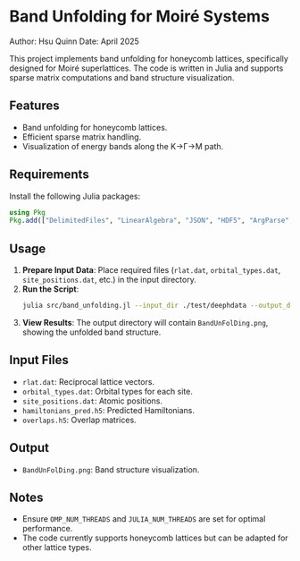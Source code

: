 # Band Unfolding for Moiré Systems
Author: Hsu Quinn
Date: April 2025

This project implements band unfolding for honeycomb lattices, specifically designed for Moiré superlattices. The code is written in Julia and supports sparse matrix computations and band structure visualization.

## Features

- Band unfolding for honeycomb lattices.
- Efficient sparse matrix handling.
- Visualization of energy bands along the K->Γ->M path.

## Requirements

Install the following Julia packages:
```julia
using Pkg
Pkg.add(["DelimitedFiles", "LinearAlgebra", "JSON", "HDF5", "ArgParse", "SparseArrays", "Pardiso", "Arpack", "LinearMaps", "JLD", "PyPlot", "Statistics"])
```

## Usage

1. **Prepare Input Data**: Place required files (`rlat.dat`, `orbital_types.dat`, `site_positions.dat`, etc.) in the input directory.
2. **Run the Script**:
   ```bash
   julia src/band_unfolding.jl --input_dir ./test/deephdata --output_dir ./output
   ```
3. **View Results**: The output directory will contain `BandUnFolDing.png`, showing the unfolded band structure.

## Input Files

- `rlat.dat`: Reciprocal lattice vectors.
- `orbital_types.dat`: Orbital types for each site.
- `site_positions.dat`: Atomic positions.
- `hamiltonians_pred.h5`: Predicted Hamiltonians.
- `overlaps.h5`: Overlap matrices.

## Output

- `BandUnFolDing.png`: Band structure visualization.

## Notes

- Ensure `OMP_NUM_THREADS` and `JULIA_NUM_THREADS` are set for optimal performance.
- The code currently supports honeycomb lattices but can be adapted for other lattice types.
